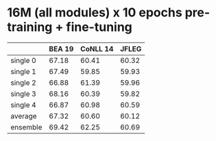 # 16M (all modules) x 10 epochs pre-training + fine-tuning

| | BEA 19 | CoNLL 14 | JFLEG |
| --- | --- | --- | --- |
| single 0 | 67.18 | 60.41 | 60.32 |
| single 1 | 67.49 | 59.85 | 59.93 |
| single 2 | 66.88 | 61.39 | 59.96 |
| single 3 | 68.16 | 60.39 | 59.82 |
| single 4 | 66.87 | 60.98 | 60.59 |
| average  | 67.32 | 60.60 | 60.12 |
| ensemble | 69.42 | 62.25 | 60.69 |

